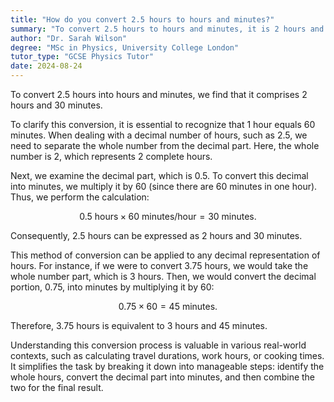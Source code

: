 ```yaml
---
title: "How do you convert 2.5 hours to hours and minutes?"
summary: "To convert 2.5 hours to hours and minutes, it is 2 hours and 30 minutes."
author: "Dr. Sarah Wilson"
degree: "MSc in Physics, University College London"
tutor_type: "GCSE Physics Tutor"
date: 2024-08-24
---
```


To convert $2.5$ hours into hours and minutes, we find that it comprises $2$ hours and $30$ minutes.

To clarify this conversion, it is essential to recognize that $1$ hour equals $60$ minutes. When dealing with a decimal number of hours, such as $2.5$, we need to separate the whole number from the decimal part. Here, the whole number is $2$, which represents $2$ complete hours.

Next, we examine the decimal part, which is $0.5$. To convert this decimal into minutes, we multiply it by $60$ (since there are $60$ minutes in one hour). Thus, we perform the calculation:

$$
0.5 \text{ hours} \times 60 \text{ minutes/hour} = 30 \text{ minutes}.
$$

Consequently, $2.5$ hours can be expressed as $2$ hours and $30$ minutes.

This method of conversion can be applied to any decimal representation of hours. For instance, if we were to convert $3.75$ hours, we would take the whole number part, which is $3$ hours. Then, we would convert the decimal portion, $0.75$, into minutes by multiplying it by $60$:

$$
0.75 \times 60 = 45 \text{ minutes}.
$$

Therefore, $3.75$ hours is equivalent to $3$ hours and $45$ minutes.

Understanding this conversion process is valuable in various real-world contexts, such as calculating travel durations, work hours, or cooking times. It simplifies the task by breaking it down into manageable steps: identify the whole hours, convert the decimal part into minutes, and then combine the two for the final result.
    